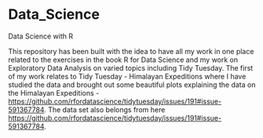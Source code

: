 # Data_Science
Data Science with R


This repository has been built with the idea to have all my work in one place related to the exercises in the book R for Data Science and my work on Exploratory Data Analysis on varied topics including Tidy Tuesday. 
The first of my work relates to Tidy Tuesday - Himalayan Expeditions where I have studied the data and brought out some beautiful plots explaining the data on the Himalayan Expeditions - https://github.com/rfordatascience/tidytuesday/issues/191#issue-591367784. The data set also belongs from here https://github.com/rfordatascience/tidytuesday/issues/191#issue-591367784. 

